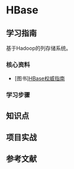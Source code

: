 # HBase

## 学习指南

基于Hadoop的列存储系统。

### 核心资料

* [图书][HBase权威指南](http://product.dangdang.com/23336430.html)

### 学习步骤

## 知识点

## 项目实战

## 参考文献
